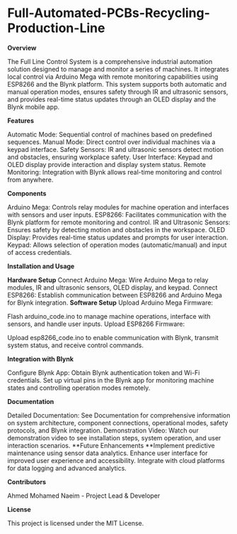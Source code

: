 # Full-Automated-PCBs-Recycling-Production-Line

**Overview**

The Full Line Control System is a comprehensive industrial automation solution designed to manage and monitor a series of machines. It integrates local control via Arduino Mega with remote monitoring capabilities using ESP8266 and the Blynk platform. This system supports both automatic and manual operation modes, ensures safety through IR and ultrasonic sensors, and provides real-time status updates through an OLED display and the Blynk mobile app.


**Features**

Automatic Mode: Sequential control of machines based on predefined sequences.
Manual Mode: Direct control over individual machines via a keypad interface.
Safety Sensors: IR and ultrasonic sensors detect motion and obstacles, ensuring workplace safety.
User Interface: Keypad and OLED display provide interaction and display system status.
Remote Monitoring: Integration with Blynk allows real-time monitoring and control from anywhere.

**Components**

Arduino Mega: Controls relay modules for machine operation and interfaces with sensors and user inputs.
ESP8266: Facilitates communication with the Blynk platform for remote monitoring and control.
IR and Ultrasonic Sensors: Ensures safety by detecting motion and obstacles in the workspace.
OLED Display: Provides real-time status updates and prompts for user interaction.
Keypad: Allows selection of operation modes (automatic/manual) and input of access credentials.

**Installation and Usage**

**Hardware Setup**
Connect Arduino Mega:
Wire Arduino Mega to relay modules, IR and ultrasonic sensors, OLED display, and keypad.
Connect ESP8266:
Establish communication between ESP8266 and Arduino Mega for Blynk integration.
**Software Setup**
Upload Arduino Mega Firmware:

Flash arduino_code.ino to manage machine operations, interface with sensors, and handle user inputs.
Upload ESP8266 Firmware:

Upload esp8266_code.ino to enable communication with Blynk, transmit system status, and receive control commands.

**Integration with Blynk**

Configure Blynk App:
Obtain Blynk authentication token and Wi-Fi credentials.
Set up virtual pins in the Blynk app for monitoring machine states and controlling operation modes remotely.

**Documentation**

Detailed Documentation: See Documentation for comprehensive information on system architecture, component connections, operational modes, safety protocols, and Blynk integration.
Demonstration Video: Watch our demonstration video to see installation steps, system operation, and user interaction scenarios.
**Future Enhancements
**Implement predictive maintenance using sensor data analytics.
Enhance user interface for improved user experience and accessibility.
Integrate with cloud platforms for data logging and advanced analytics.

**Contributors**

Ahmed Mohamed Naeim - Project Lead & Developer

**License**

This project is licensed under the MIT License.


